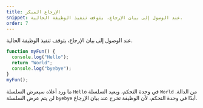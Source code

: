 ```yaml
---
title: الإرجاع المبكر
snippet: عند الوصول إلى بيان الإرجاع، يتوقف تنفيذ الوظيفة الحالية.
order: 7
---
```


عند الوصول إلى بيان الإرجاع، يتوقف تنفيذ الوظيفة الحالية.

```js
function myFun() {
  console.log("Hello");
  return "World";
  console.log("byebye");
}
myFun();
```

ما ورد أعلاه سيعرض السلسلة `Hello` في وحدة التحكم، ويعيد السلسلة `World` من
الدالة. لن يتم عرض السلسلة `byebye` أبدًا في وحدة التحكم، لأن الوظيفة تخرج عند
بيان الإرجاع.
